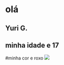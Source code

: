 # olá
## Yuri G.
##  minha idade e 17
#minha cor e roxo
![](https://gifdb.com/images/high/gta-guy-riding-a-dinosaur-lxaizzayhepf2vup.webp)
